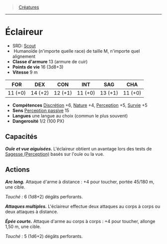 ﻿---
!MonsterHD
Type: Humanoïde (n'importe quelle race)
Size: M
Alignment: n'importe quel alignement
ArmorClass: 13 (armure de cuir)
HitPoints: 16 (3d8+3)
Speed: 9 m
Strength: 11 (+0)
Dexterity: 14 (+2)
Constitution: 12 (+1)
Intelligence: 11 (+0)
Wisdom: 13 (+1)
Charisma: 11 (+0)
Skills: '[Discrétion](hd_abilities_dexterity_discretion.md) +6, [Nature](hd_abilities_intelligence_nature.md) +4, [Perception](hd_abilities_wisdom_perception.md) +5, [Survie](hd_abilities_wisdom_survie.md) +5'
Senses: '[Perception passive](hd_abilities_dexterity_perception_passive.md) 15'
Languages: une langue au choix (commun le plus souvent)
Challenge: 1/2 (100 PX)
Id: monsters_hd.md#Éclaireur
ParentLink: monsters_hd.md#créatures
Name: Éclaireur
ParentName: Créatures
NameLevel: 1
AltName: '[Scout](srd_monsters_scout.md)'
Attributes: {}
---
> [Créatures](hd_monsters.md)

---

# Éclaireur

- SRD: [Scout](srd_monsters_scout.md)
-  Humanoïde (n'importe quelle race) de taille M, n'importe quel alignement
- **Classe d'armure** 13 (armure de cuir)
- **Points de vie** 16 (3d8+3)
- **Vitesse** 9 m

|FOR|DEX|CON|INT|SAG|CHA|
|---|---|---|---|---|---|
|11 (+0)|14 (+2)|12 (+1)|11 (+0)|13 (+1)|11 (+0)|

- **Compétences** [Discrétion](hd_abilities_dexterity_discretion.md) +6, [Nature](hd_abilities_intelligence_nature.md) +4, [Perception](hd_abilities_wisdom_perception.md) +5, [Survie](hd_abilities_wisdom_survie.md) +5
- **Sens** [Perception passive](hd_abilities_dexterity_perception_passive.md) 15
- **Langues** une langue au choix (commun le plus souvent)
- **Dangerosité** 1/2 (100 PX)

## Capacités

**_Ouïe et vue aiguisées._** L'éclaireur obtient un avantage lors des tests de [Sagesse (Perception)](hd_abilities_wisdom_perception.md) basés sur l'ouïe ou la vue.

## Actions

**_Arc long._** Attaque d'arme à distance : +4 pour toucher, portée 45/180 m, une cible.

_Touché :_ 6 (1d8+2) dégâts perforants.

**_Attaques multiples._** L'éclaireur effectue deux attaques au corps à corps ou deux attaques à distance.

**_Épée courte._** Attaque d'arme au corps à corps : +4 pour toucher, allonge 1,50 m, une cible.

_Touché :_ 5 (1d6+2) dégâts perforants.

